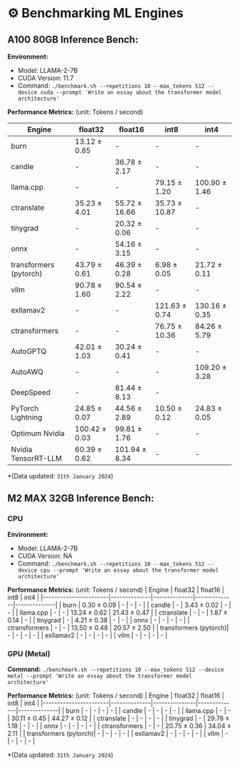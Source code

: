 # ⚙️ Benchmarking ML Engines

## A100 80GB Inference Bench:

**Environment:**
- Model: LLAMA-2-7B
- CUDA Version: 11.7
- Command: `./benchmark.sh --repetitions 10 --max_tokens 512 --device cuda --prompt 'Write an essay about the transformer model architecture'`

**Performance Metrics:** (unit: Tokens / second)

| Engine                       | float32      | float16        | int8          | int4          |
|------------------------------|--------------|----------------|---------------|---------------|
| burn                         | 13.12 ± 0.85 |      -         |      -        |      -        |
| candle                       |      -       | 36.78 ± 2.17   |      -        |      -        |
| llama.cpp                    |      -       |      -         | 79.15 ± 1.20  | 100.90 ± 1.46 |
| ctranslate                   | 35.23 ± 4.01 | 55.72 ± 16.66  | 35.73 ± 10.87 |      -        |
| tinygrad                     |      -       | 20.32 ± 0.06   |      -        |      -        |
| onnx                         |      -       | 54.16 ± 3.15   |      -        |      -        |
| transformers (pytorch)       | 43.79 ± 0.61 | 46.39 ± 0.28   | 6.98 ± 0.05   | 21.72 ± 0.11  |
| vllm                         | 90.78 ± 1.60 | 90.54 ± 2.22   |      -        |      -        |
| exllamav2                    |      -       |      -         | 121.63 ± 0.74 | 130.16 ± 0.35 |
| ctransformers                |      -       |      -         | 76.75 ± 10.36 | 84.26 ± 5.79  |
| AutoGPTQ                     | 42.01 ± 1.03 | 30.24 ± 0.41   |      -        |      -        |
| AutoAWQ                      |      -       |      -         |      -        | 109.20 ± 3.28 |
| DeepSpeed                    |      -       | 81.44 ± 8.13   |      -        |               |
| PyTorch Lightning            | 24.85 ± 0.07 | 44.56 ± 2.89   | 10.50 ± 0.12  | 24.83 ± 0.05  |
| Optimum Nvidia               | 100.42 ± 0.03| 99.81 ± 1.76   |      -        |      -        |
| Nvidia TensorRT-LLM          | 60.39 ± 0.62 | 101.94 ± 8.34  |      -        |      -        |

*(Data updated: `31th January 2024`)


## M2 MAX 32GB Inference Bench:

### CPU

**Environment:**
- Model: LLAMA-2-7B
- CUDA Version: NA
- Command: `./benchmark.sh --repetitions 10 --max_tokens 512 --device cpu --prompt 'Write an essay about the transformer model architecture'`

**Performance Metrics:** (unit: Tokens / second)
| Engine                | float32      | float16      | int8         | int4         |
|-----------------------|--------------|--------------|--------------|--------------|
| burn                  | 0.30 ± 0.09  |      -       |      -       |      -       |
| candle                |      -       | 3.43 ± 0.02  |      -       |      -       |
| llama.cpp             |      -       |      -       | 13.24 ± 0.62 | 21.43 ± 0.47 |
| ctranslate            |      -       |      -       | 1.87 ± 0.14  |      -       |
| tinygrad              |      -       | 4.21 ± 0.38  |      -       |      -       |
| onnx                  |      -       |      -       |      -       |      -       |
| ctransformers         |      -       |      -       | 13.50 ± 0.48 | 20.57 ± 2.50 |
| transformers (pytorch)|      -       |      -       |      -       |      -       |
| exllamav2             |      -       |      -       |      -       |      -       |
| vllm                  |      -       |      -       |      -       |      -       |

### GPU (Metal)

**Command:** `./benchmark.sh --repetitions 10 --max_tokens 512 --device metal --prompt 'Write an essay about the transformer model architecture'`

**Performance Metrics:** (unit: Tokens / second)
| Engine                | float32      | float16       | int8         | int4         |
|-----------------------|--------------|---------------|--------------|--------------|
| burn                  |      -       |      -        |      -       |      -       |
| candle                |      -       |      -        |      -       |      -       |
| llama.cpp             |      -       |      -        | 30.11 ± 0.45 | 44.27 ± 0.12 |
| ctranslate            |      -       |      -        |      -       |      -       |
| tinygrad              |      -       | 29.78 ± 1.18  |      -       |      -       |
| onnx                  |      -       |      -        |      -       |      -       |
| ctransformers         |      -       |      -        | 20.75 ± 0.36 | 34.04 ± 2.11 |
| transformers (pytorch)|      -       |      -        |      -       |      -       |
| exllamav2             |      -       |      -        |      -       |      -       |
| vllm                  |      -       |      -        |      -       |      -       |

*(Data updated: `31th January 2024`)

